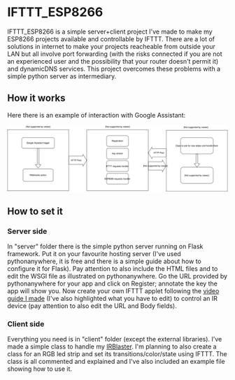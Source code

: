 # IFTTT_ESP8266
IFTTT_ESP8266 is a simple server+client project I've made to make my ESP8266 projects available and controllable by IFTTT. There are a lot of solutions in internet to make your projects reacheable from outside your LAN but all involve port forwarding (with the risks connected if you are not an experienced user and the possibility that your router doesn't permit it) and dynamicDNS services. This project overcomes these problems with a simple python server as intermediary.

## How it works
Here there is an example of interaction with Google Assistant:

![Schema](/images/IFTTT_interaction.svg)

## How to set it
### Server side
In "server" folder there is the simple python server running on Flask framework. Put it on your favourite hosting server (I've used pythonanywhere, it is free and there is a simple guide about how to configure it for Flask). Pay attention to also include the HTML files and to edit the WSGI file as illustrated on pythonanywhere. Go the URL provided by pythonanywhere for your app and click on Register; annotate the key the app will show you. Now create your own IFTTT applet following the [video guide I made](/images/IFTTT_applet.gif) (I've also highlighted what you have to edit) to control an IR device (pay attention to also edit the URL and Body fields).
### Client side
Everything you need is in "client" folder (except the external libraries). I've made a simple class to handle my [IRBlaster](https://www.thingiverse.com/thing:2756041). I'm planning to also create a class for an RGB led strip and set its transitions/color/state using IFTTT. The class is all commented and explained and I've also included an example file showing how to use it.

